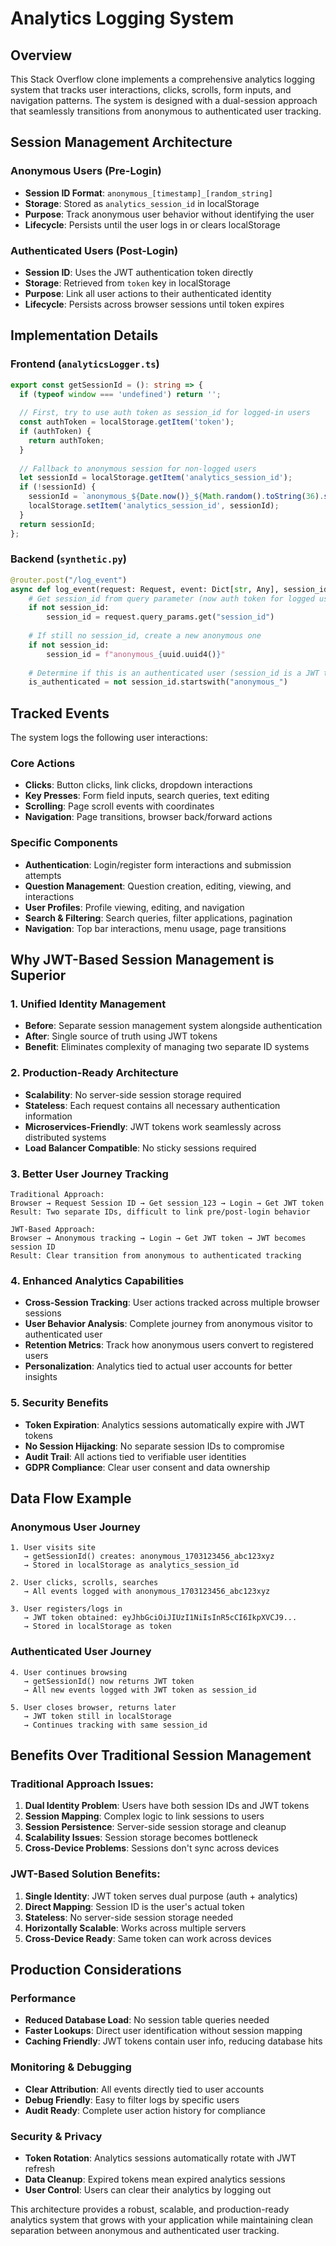 # Analytics Logging System

## Overview

This Stack Overflow clone implements a comprehensive analytics logging system that tracks user interactions, clicks, scrolls, form inputs, and navigation patterns. The system is designed with a dual-session approach that seamlessly transitions from anonymous to authenticated user tracking.

## Session Management Architecture

### Anonymous Users (Pre-Login)
- **Session ID Format**: `anonymous_[timestamp]_[random_string]`
- **Storage**: Stored as `analytics_session_id` in localStorage
- **Purpose**: Track anonymous user behavior without identifying the user
- **Lifecycle**: Persists until the user logs in or clears localStorage

### Authenticated Users (Post-Login)
- **Session ID**: Uses the JWT authentication token directly
- **Storage**: Retrieved from `token` key in localStorage
- **Purpose**: Link all user actions to their authenticated identity
- **Lifecycle**: Persists across browser sessions until token expires

## Implementation Details

### Frontend (`analyticsLogger.ts`)

```typescript
export const getSessionId = (): string => {
  if (typeof window === 'undefined') return '';
  
  // First, try to use auth token as session_id for logged-in users
  const authToken = localStorage.getItem('token');
  if (authToken) {
    return authToken;
  }
  
  // Fallback to anonymous session for non-logged users
  let sessionId = localStorage.getItem('analytics_session_id');
  if (!sessionId) {
    sessionId = `anonymous_${Date.now()}_${Math.random().toString(36).substr(2, 9)}`;
    localStorage.setItem('analytics_session_id', sessionId);
  }
  return sessionId;
};
```

### Backend (`synthetic.py`)

```python
@router.post("/log_event")
async def log_event(request: Request, event: Dict[str, Any], session_id: Optional[str] = None, db: Session = Depends(get_db)):
    # Get session_id from query parameter (now auth token for logged users)
    if not session_id:
        session_id = request.query_params.get("session_id")
    
    # If still no session_id, create a new anonymous one
    if not session_id:
        session_id = f"anonymous_{uuid.uuid4()}"
    
    # Determine if this is an authenticated user (session_id is a JWT token)
    is_authenticated = not session_id.startswith("anonymous_")
```

## Tracked Events

The system logs the following user interactions:

### Core Actions
- **Clicks**: Button clicks, link clicks, dropdown interactions
- **Key Presses**: Form field inputs, search queries, text editing
- **Scrolling**: Page scroll events with coordinates
- **Navigation**: Page transitions, browser back/forward actions

### Specific Components
- **Authentication**: Login/register form interactions and submission attempts
- **Question Management**: Question creation, editing, viewing, and interactions
- **User Profiles**: Profile viewing, editing, and navigation
- **Search & Filtering**: Search queries, filter applications, pagination
- **Navigation**: Top bar interactions, menu usage, page transitions

## Why JWT-Based Session Management is Superior

### 1. **Unified Identity Management**
- **Before**: Separate session management system alongside authentication
- **After**: Single source of truth using JWT tokens
- **Benefit**: Eliminates complexity of managing two separate ID systems

### 2. **Production-Ready Architecture**
- **Scalability**: No server-side session storage required
- **Stateless**: Each request contains all necessary authentication information
- **Microservices-Friendly**: JWT tokens work seamlessly across distributed systems
- **Load Balancer Compatible**: No sticky sessions required

### 3. **Better User Journey Tracking**
```
Traditional Approach:
Browser → Request Session ID → Get session_123 → Login → Get JWT token
Result: Two separate IDs, difficult to link pre/post-login behavior

JWT-Based Approach:
Browser → Anonymous tracking → Login → Get JWT token → JWT becomes session ID
Result: Clear transition from anonymous to authenticated tracking
```

### 4. **Enhanced Analytics Capabilities**
- **Cross-Session Tracking**: User actions tracked across multiple browser sessions
- **User Behavior Analysis**: Complete journey from anonymous visitor to authenticated user
- **Retention Metrics**: Track how anonymous users convert to registered users
- **Personalization**: Analytics tied to actual user accounts for better insights

### 5. **Security Benefits**
- **Token Expiration**: Analytics sessions automatically expire with JWT tokens
- **No Session Hijacking**: No separate session IDs to compromise
- **Audit Trail**: All actions tied to verifiable user identities
- **GDPR Compliance**: Clear user consent and data ownership

## Data Flow Example

### Anonymous User Journey
```
1. User visits site
   → getSessionId() creates: anonymous_1703123456_abc123xyz
   → Stored in localStorage as analytics_session_id

2. User clicks, scrolls, searches
   → All events logged with anonymous_1703123456_abc123xyz

3. User registers/logs in
   → JWT token obtained: eyJhbGciOiJIUzI1NiIsInR5cCI6IkpXVCJ9...
   → Stored in localStorage as token
```

### Authenticated User Journey
```
4. User continues browsing
   → getSessionId() now returns JWT token
   → All new events logged with JWT token as session_id

5. User closes browser, returns later
   → JWT token still in localStorage
   → Continues tracking with same session_id
```

## Benefits Over Traditional Session Management

### Traditional Approach Issues:
1. **Dual Identity Problem**: Users have both session IDs and JWT tokens
2. **Session Mapping**: Complex logic to link sessions to users
3. **Session Persistence**: Server-side session storage and cleanup
4. **Scalability Issues**: Session storage becomes bottleneck
5. **Cross-Device Problems**: Sessions don't sync across devices

### JWT-Based Solution Benefits:
1. **Single Identity**: JWT token serves dual purpose (auth + analytics)
2. **Direct Mapping**: Session ID is the user's actual token
3. **Stateless**: No server-side session storage needed
4. **Horizontally Scalable**: Works across multiple servers
5. **Cross-Device Ready**: Same token can work across devices

## Production Considerations

### Performance
- **Reduced Database Load**: No session table queries needed
- **Faster Lookups**: Direct user identification without session mapping
- **Caching Friendly**: JWT tokens contain user info, reducing database hits

### Monitoring & Debugging
- **Clear Attribution**: All events directly tied to user accounts
- **Debug Friendly**: Easy to filter logs by specific users
- **Audit Ready**: Complete user action history for compliance

### Security & Privacy
- **Token Rotation**: Analytics sessions automatically rotate with JWT refresh
- **Data Cleanup**: Expired tokens mean expired analytics sessions
- **User Control**: Users can clear their analytics by logging out

This architecture provides a robust, scalable, and production-ready analytics system that grows with your application while maintaining clean separation between anonymous and authenticated user tracking. 
